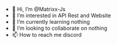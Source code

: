- 👋 Hi, I’m @Matrixx-Js
- 👀 I’m interested in API Rest and Website
- 🌱 I’m currently learning nothing
- 💞️ I’m looking to collaborate on nothing
- 📫 How to reach me discord

<!---
Matrixx-Js/Matrixx-Js is a ✨ special ✨ repository because its `README.md` (this file) appears on your GitHub profile.
You can click the Preview link to take a look at your changes.
--->
